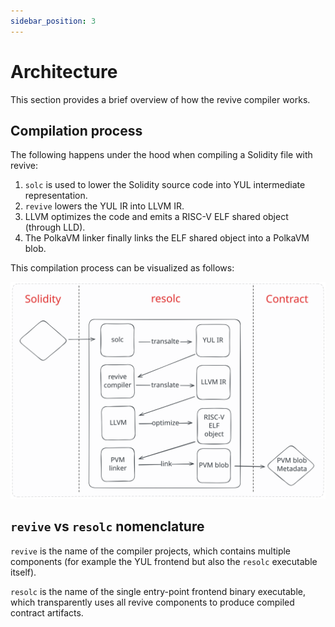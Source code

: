 ```yaml
---
sidebar_position: 3
---
```


# Architecture

This section provides a brief overview of how the revive compiler works.

## Compilation process

The following happens under the hood when compiling a Solidity file with revive:
1. `solc` is used to lower the Solidity source code into YUL intermediate representation.
2. `revive` lowers the YUL IR into LLVM IR.
3. LLVM optimizes the code and emits a RISC-V ELF shared object (through LLD).
4. The PolkaVM linker finally links the ELF shared object into a PolkaVM blob.

This compilation process can be visualized as follows:

![Architecture Overview](img/revive-compiler.svg)

## `revive` vs `resolc` nomenclature

`revive` is the name of the compiler projects, which contains multiple components (for example the YUL frontend but also the `resolc` executable itself).

`resolc` is the name of the single entry-point frontend binary executable, which transparently uses all revive components to produce compiled contract artifacts.
